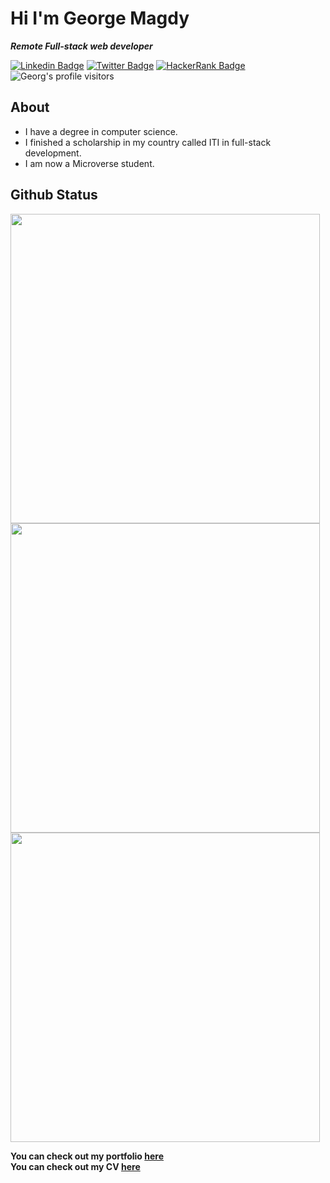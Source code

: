 # Hi I'm George Magdy

**_Remote Full-stack web developer_**

[![Linkedin Badge](https://img.shields.io/badge/-George%20Magdy-blue?style=flat-square&logo=Linkedin&logoColor=white&link=https://www.linkedin.com/in/george-magdy-840/)](https://www.linkedin.com/in/george-magdy-840/)
[![Twitter Badge](https://img.shields.io/badge/-@georgtriple1_-1ca0f1?style=flat-square&labelColor=1ca0f1&logo=twitter&logoColor=white&link=https://twitter.com/georgtriple1)](https://twitter.com/georgtriple1)
[![HackerRank Badge](https://img.shields.io/badge/-@gemmen29_-1ba94c?style=flat-square&labelColor=1ba94c&logo=hackerrank&logoColor=white&link=https://www.hackerrank.com/gemmen29)](https://www.hackerrank.com/gemmen29)
![Georg's profile visitors](https://visitor-badge.glitch.me/badge?page_id=gemmen29.visitor-badge)

## About

- I have a degree in computer science.
- I finished a scholarship in my country called ITI in full-stack development.
- I am now a Microverse student.

## Github Status

<a href='https://github.com/gemmen29'>
  <img width='495px' src='https://github-readme-stats.vercel.app/api?username=gemmen29&show_icons=true&theme=dracula'>
</a>

<a href='https://github.com/gemmen29'>
  <img width='495px' src='https://github-readme-streak-stats.herokuapp.com/?user=gemmen29&theme=dracula'>
</a>

<a href='https://github.com/gemmen29'>
  <img width='495px' src='https://github-readme-stats.vercel.app/api/top-langs/?username=gemmen29&layout=compact&theme=dracula'>
</a>



**You can check out my portfolio [here](https://gemmen29.github.io/Portfolio/)** <br>
**You can check out my CV [here](https://drive.google.com/file/d/1-37Xhe6T9qoKpqh4aXLjBDOyrzqFDR4x/view?usp=sharing)** <br>
